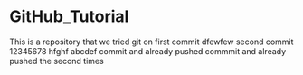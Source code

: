 # GitHub_Tutorial
This is a repository that we tried git on
first commit
dfewfew
second commit
12345678
hfghf
abcdef
commit and already pushed
commmit and already pushed the second times
